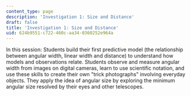 ```yaml
---
content_type: page
description: 'Investigation 1: Size and Distance'
draft: false
title: 'Investigation 1: Size and Distance'
uid: 624b9551-c722-460c-aa34-0360252e964a
---
```

In this session: Students build their first predictive model (the relationship between angular width, linear width and distance) to understand how models and observations relate. Students observe and measure angular width from images on digital cameras, learn to use scientific notation, and use these skills to create their own "trick photographs" involving everyday objects. They apply the idea of angular size by exploring the minimum angular size resolved by their eyes and other telescopes.